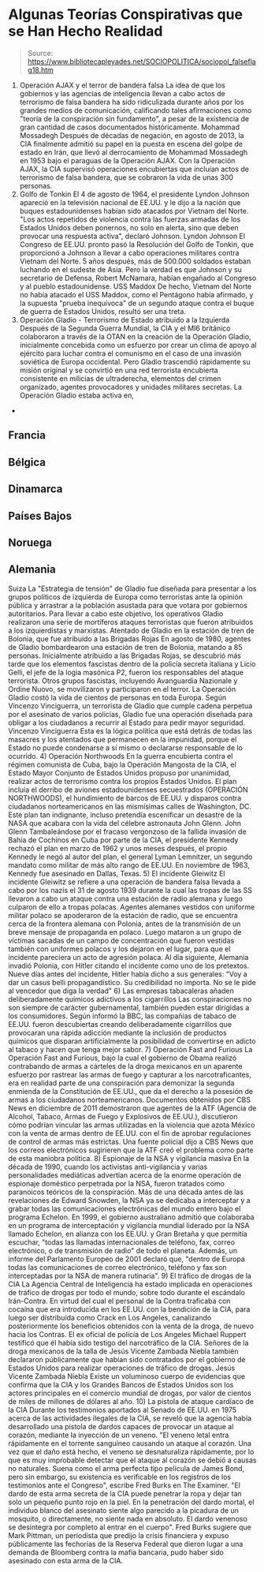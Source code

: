 # Algunas Teorías Conspirativas que se Han Hecho Realidad

> Source: https://www.bibliotecapleyades.net/SOCIOPOLITICA/sociopol_falseflag18.htm

1) Operación AJAX y el terror de bandera falsa
La idea de que los gobiernos y las agencias de inteligencia llevan a
cabo actos de
terrorismo de falsa bandera ha sido
ridiculizada durante años por los
grandes medios de comunicación,
calificando tales afirmaciones como "teoría de la conspiración sin
fundamento", a pesar de la existencia de gran cantidad de casos
documentados históricamente.
Mohammad Mossadegh
Después de décadas de negación, en agosto de 2013, la CIA finalmente
admitió su papel en la puesta en escena del golpe de estado en Irán, que
llevó al derrocamiento de Mohammad Mossadegh en 1953 bajo el
paraguas de la Operación AJAX.
Con la
Operación AJAX, la CIA supervisó
operaciones encubiertas que incluían actos de terrorismo de falsa
bandera, que se cobraron la vida de unas 300 personas.
2) Golfo de Tonkin
El 4 de agosto de 1964, el presidente Lyndon Johnson apareció en
la televisión nacional de EE.UU. y le dijo a la nación que buques
estadounidenses habían sido
atacados por Vietnam del Norte.
"Los actos repetidos de violencia contra
las fuerzas armadas de los Estados Unidos deben ponernos, no solo en
alerta, sino que deben provocar una respuesta activa", declaró
Johnson.
Lyndon Johnson
El Congreso de EE.UU. pronto pasó la
Resolución del Golfo de Tonkin, que
proporcionó a Johnson a llevar a cabo operaciones militares contra
Vietnam del Norte.
5 años después, más de 500.000 soldados estaban luchando en el sudeste
de Asia.
Pero la verdad es que Johnson y su secretario de Defensa, Robert
McNamara, habían engañado al Congreso y al pueblo estadounidense.
USS Maddox
De hecho, Vietnam del Norte no había atacado el USS Maddox, como el
Pentágono había afirmado, y la supuesta "prueba inequívoca" de un
segundo ataque contra el buque de guerra de Estados Unidos, resultó ser
una treta.
3) Operación Gladio - Terrorismo de Estado
atribuido a la Izquierda
Después de la Segunda Guerra Mundial, la CIA y el MI6 británico
colaboraron a través de la OTAN en la creación de
la
Operación Gladio, inicialmente concebida como un esfuerzo por
crear un clima de apoyo al ejército para luchar contra el comunismo en
el caso de una invasión soviética de Europa occidental.
Pero Gladio trascendió rápidamente su misión original y se convirtió en
una red terrorista encubierta consistente en milicias de ultraderecha,
elementos del crimen organizado, agentes provocadores y unidades
militares secretas.
La Operación Gladio estaba activa en,
-
Francia
-
Bélgica
-
Dinamarca
-
Países Bajos
-
Noruega
-
Alemania
-
Suiza
La "Estrategia de tensión" de Gladio fue diseñada para presentar a los
grupos políticos de izquierda de Europa como terroristas ante la opinión
pública y arrastrar a la población asustada para que votara por
gobiernos autoritarios.
Para llevar a cabo este objetivo, los
operativos Gladio realizaron una serie de mortíferos ataques terroristas
que fueron atribuidos a los izquierdistas y marxistas.
Atentado de Gladio en la estación de tren de Bolonia,
que fue atribuido a las
Brigadas Rojas
En agosto de 1980, agentes de Gladio bombardearon una estación de tren
de Bolonia, matando a 85 personas.
Inicialmente atribuido a las Brigadas Rojas,
se descubrió más tarde que los elementos fascistas dentro de la policía
secreta italiana y Licio Gelli, el jefe de la logia masónica P2, fueron
los responsables del ataque terrorista.
Otros grupos fascistas, incluyendo
Avanguardia Nazionale y Ordine Nuovo, se movilizaron y
participaron en el terror.
La Operación Gladio costó la vida de cientos de personas en toda Europa.
Según Vincenzo Vinciguerra, un terrorista de Gladio que cumple
cadena perpetua por el asesinato de varios policías, Gladio fue una
operación diseñada para obligar a los ciudadanos a recurrir al Estado
para pedir mayor seguridad.
Vincenzo Vinciguerra
Esta es la lógica política que está detrás de todas las masacres y los
atentados que permanecen en la impunidad, porque el Estado no puede
condenarse a sí mismo o declararse responsable de lo ocurrido.
4) Operación Northwoods
En la guerra encubierta contra el régimen comunista de Cuba, bajo la
Operación Mangosta de la CIA, el Estado
Mayor Conjunto de Estados Unidos propuso por unanimidad, realizar actos
de terrorismo contra los propios Estados Unidos.
El plan incluía el derribo de aviones estadounidenses secuestrados (OPERACIÓN
NORTHWOODS), el hundimiento de barcos de EE.UU. y disparos
contra ciudadanos norteamericanos en las mismísimas calles de
Washington, DC.
Este plan tan indignante, incluso pretendía escenificar un desastre de
la NASA que acabara con la vida del célebre astronauta John Glenn.
John Glenn
Tambaleándose por el fracaso vergonzoso de la fallida invasión de Bahía
de Cochinos en Cuba por parte de la CIA, el presidente Kennedy
rechazó el plan en marzo de 1962 y unos meses después, el propio Kennedy
le negó al autor del plan, el general Lyman Lemnitzer, un segundo
mandato como militar de más alto rango de EE.UU.
En noviembre de 1963, Kennedy fue asesinado en Dallas, Texas.
5) El incidente Gleiwitz
El
incidente Gleiwitz se refiere a una
operación de bandera falsa llevada a cabo por los nazis el 31 de agosto
1939 durante la cual las tropas de las SS llevaron a cabo un ataque
contra una estación de radio alemana y luego culparon de ello a tropas
polacas.
Agentes alemanes vestidos con uniforme militar polaco se apoderaron de
la estación de radio, que se encuentra cerca de la frontera alemana con
Polonia, antes de la transmisión de un breve mensaje de propaganda en
polaco.
Luego mataron a un grupo de víctimas sacadas de un campo de
concentración que fueron vestidas también con uniformes polacos y los
dejaron en el lugar, para que el incidente pareciera un acto de agresión
polaca.
Al día siguiente, Alemania invadió Polonia, con Hitler citando el
incidente como uno de los pretextos.
Nueve días antes del incidente, Hitler había dicho a sus generales:
"Voy a dar un casus belli
propagandístico. Su credibilidad no importa. No se le pide al
vencedor que diga la verdad"
6) Las empresas tabacaleras añaden
deliberadamente químicos adictivos a los cigarrillos
Las conspiraciones no son siempre de carácter gubernamental, también
pueden estar dirigidas a los consumidores.
Según informó la BBC, las compañías de tabaco de EE.UU. fueron
descubiertas creando deliberadamente cigarrillos que provocaran una
rápida adicción mediante la inclusión de productos químicos que disparan
artificialmente la posibilidad de convertirse en adicto al tabaco y
hacen que tenga mejor sabor.
7) Operación Fast and Furious
La
Operación Fast and Furious, bajo la
cual el
gobierno de Obama
realizó contrabando de armas a cárteles de la droga mexicanos en un
aparente esfuerzo por rastrear las armas de fuego y capturar a los
narcotraficantes, era en realidad parte de una conspiración para
demonizar la segunda enmienda de la Constitución de EE.UU., que da el
derecho a la posesión de armas a los ciudadanos norteamericanos.
Documentos obtenidos por CBS News en diciembre de 2011 demostraron que
agentes de la ATF (Agencia de Alcohol, Tabaco, Armas de Fuego y
Explosivos de EE.UU.), discutieron cómo podrían vincular las armas
utilizadas en la violencia que azota México con la venta de armas dentro
de EE.UU. con el fin de aprobar regulaciones de control de armas más
estrictas.
Una fuente policial dijo a CBS News que los correos electrónicos
sugirieren que la ATF creó el problema como parte de esta maniobra
política.
8) Espionaje de la NSA y vigilancia masiva
En la década de 1990, cuando los activistas anti-vigilancia y varias
personalidades mediáticas advertían acerca de la enorme operación de
espionaje doméstico perpetrada por la NSA, fueron tratados como
paranoicos teóricos de la conspiración.
Más de una década antes de las
revelaciones de Edward Snowden,
la NSA ya se dedicaba a interceptar y a grabar todas las comunicaciones
electrónicas del mundo entero bajo el
programa Echelon.
En 1999, el gobierno australiano admitió que colaboraba en un programa
de interceptación y vigilancia mundial liderado por la NSA llamado
Echelon, en alianza con los EE.UU. y Gran Bretaña y que permitía
escuchar,
"todas las llamadas internacionales de
teléfono, fax, correo electrónico, o de transmisión de radio" de
todo el planeta.
Además, un informe del Parlamento Europeo de
2001 declaró que,
"dentro de Europa todas las
comunicaciones de correo electrónico, teléfono y fax son
interceptadas por la NSA de manera rutinaria".
9) El tráfico de drogas de la CIA
La Agencia Central de Inteligencia ha estado implicada en operaciones de
tráfico de drogas por todo el mundo, sobre todo durante el escándalo
Irán-Contra.
En virtud del cual el personal de la Contra
traficaba con cocaína que era introducida en los EE.UU. con la bendición
de la CIA, para luego ser distribuida como Crack en Los Angeles,
canalizando posteriormente los beneficios obtenidos con la venta de la
droga, de nuevo hacia los Contras.
El ex oficial de policía de Los Angeles Michael Ruppert testificó
que él había sido testigo del narcotráfico de la CIA.
Señores de la droga mexicanos de la talla de Jesús Vicente Zambada
Niebla también declararon públicamente que habían sido contratados
por el gobierno de Estados Unidos para realizar operaciones de tráfico
de drogas.
Jesús Vicente Zambada Niebla
Existe un voluminoso cuerpo de evidencias que confirma que
la CIA
y
los Grandes Bancos de Estados Unidos
son los actores principales en el comercio mundial de drogas, por valor
de cientos de miles de millones de dólares al año.
10) La pistola de ataque cardíaco de la CIA
Durante los testimonios aportados al Senado de EE.UU. en 1975 acerca de
las actividades ilegales de la CIA, se reveló que la agencia había
desarrollado una pistola de dardos capaces de provocar un ataque al
corazón, mediante la inyección de un veneno.
"El veneno letal entra rápidamente en el
torrente sanguíneo causando un ataque al corazón.
Una vez que el
daño está hecho, el veneno se desnaturaliza rápidamente, por lo que
es muy improbable detectar que el ataque al corazón se debió a
causas no naturales.
Suena como el arma perfecta tipo película de
James Bond, pero sin embargo, su existencia es verificable en los
registros de los testimonios ante el Congreso", escribe Fred Burks
en The Examiner.
"El dardo de esta arma secreta de la CIA puede penetrar la ropa y
dejar tan solo un pequeño punto rojo en la piel. En la penetración
del dardo mortal, el individuo blanco del asesinato siente algo
parecido a la picadura de un mosquito, o directamente, no siente
nada en absoluto.
El dardo venenoso se desintegra por completo al
entrar en el cuerpo".
Fred Burks sugiere que Mark Pittman, un periodista que
predijo la crisis financiera y expuso públicamente las fechorías de la
Reserva Federal que dieron lugar a una demanda de Bloomberg contra la
mafia bancaria, pudo haber sido asesinado con esta arma de la CIA.
